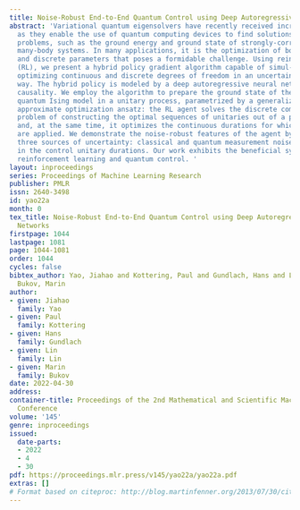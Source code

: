 ```yaml
---
title: Noise-Robust End-to-End Quantum Control using Deep Autoregressive Policy Networks
abstract: 'Variational quantum eigensolvers have recently received increased attention,
  as they enable the use of quantum computing devices to find solutions to complex
  problems, such as the ground energy and ground state of strongly-correlated quantum
  many-body systems. In many applications, it is the optimization of both continuous
  and discrete parameters that poses a formidable challenge. Using reinforcement learning
  (RL), we present a hybrid policy gradient algorithm capable of simul- taneously
  optimizing continuous and discrete degrees of freedom in an uncertainty-resilient
  way. The hybrid policy is modeled by a deep autoregressive neural network to capture
  causality. We employ the algorithm to prepare the ground state of the nonintegrable
  quantum Ising model in a unitary process, parametrized by a generalized quantum
  approximate optimization ansatz: the RL agent solves the discrete combinatorial
  problem of constructing the optimal sequences of unitaries out of a predefined set
  and, at the same time, it optimizes the continuous durations for which these unitaries
  are applied. We demonstrate the noise-robust features of the agent by considering
  three sources of uncertainty: classical and quantum measurement noise, and errors
  in the control unitary durations. Our work exhibits the beneficial synergy between
  reinforcement learning and quantum control. '
layout: inproceedings
series: Proceedings of Machine Learning Research
publisher: PMLR
issn: 2640-3498
id: yao22a
month: 0
tex_title: Noise-Robust End-to-End Quantum Control using Deep Autoregressive Policy
  Networks
firstpage: 1044
lastpage: 1081
page: 1044-1081
order: 1044
cycles: false
bibtex_author: Yao, Jiahao and Kottering, Paul and Gundlach, Hans and Lin, Lin and
  Bukov, Marin
author:
- given: Jiahao
  family: Yao
- given: Paul
  family: Kottering
- given: Hans
  family: Gundlach
- given: Lin
  family: Lin
- given: Marin
  family: Bukov
date: 2022-04-30
address:
container-title: Proceedings of the 2nd Mathematical and Scientific Machine Learning
  Conference
volume: '145'
genre: inproceedings
issued:
  date-parts:
  - 2022
  - 4
  - 30
pdf: https://proceedings.mlr.press/v145/yao22a/yao22a.pdf
extras: []
# Format based on citeproc: http://blog.martinfenner.org/2013/07/30/citeproc-yaml-for-bibliographies/
---
```

